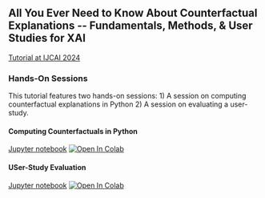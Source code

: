 ## All You Ever Need to Know About Counterfactual Explanations -- Fundamentals, Methods, & User Studies for XAI

[Tutorial at IJCAI 2024](https://sites.google.com/view/tut-counterfactuals-ijcai24/)

### Hands-On Sessions

This tutorial features two hands-on sessions: 1) A session on computing counterfactual explanations in Python 2) A session on evaluating a user-study.

#### Computing Counterfactuals in Python

[Jupyter notebook](0-cf_in_python.ipynb) <a target="_blank" href="https://colab.research.google.com/github/andreArtelt/IJCAI24-CF_Tut/blob/main/0-cf_in_python.ipynb"><img src="https://colab.research.google.com/assets/colab-badge.svg" alt="Open In Colab"/></a>

#### USer-Study Evaluation

[Jupyter notebook](CESORP_study_evaluation.ipynb) <a target="_blank" href="https://colab.research.google.com/github/andreArtelt/IJCAI24-CF_Tut/blob/main/CESORP_study_evaluation.ipynb"><img src="https://colab.research.google.com/assets/colab-badge.svg" alt="Open In Colab"/></a>
